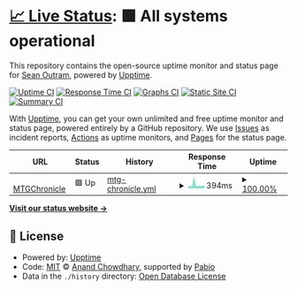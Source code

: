# [📈 Live Status](https://status.sean.cyou): <!--live status--> **🟩 All systems operational**

This repository contains the open-source uptime monitor and status page for [Sean Outram](sean-outram.dev), powered by [Upptime](https://github.com/upptime/upptime).

[![Uptime CI](https://github.com/devramsean0/status/workflows/Uptime%20CI/badge.svg)](https://github.com/devramsean0/status/actions?query=workflow%3A%22Uptime+CI%22)
[![Response Time CI](https://github.com/devramsean0/status/workflows/Response%20Time%20CI/badge.svg)](https://github.com/devramsean0/status/actions?query=workflow%3A%22Response+Time+CI%22)
[![Graphs CI](https://github.com/devramsean0/status/workflows/Graphs%20CI/badge.svg)](https://github.com/devramsean0/status/actions?query=workflow%3A%22Graphs+CI%22)
[![Static Site CI](https://github.com/devramsean0/status/workflows/Static%20Site%20CI/badge.svg)](https://github.com/devramsean0/status/actions?query=workflow%3A%22Static+Site+CI%22)
[![Summary CI](https://github.com/devramsean0/status/workflows/Summary%20CI/badge.svg)](https://github.com/devramsean0/status/actions?query=workflow%3A%22Summary+CI%22)

With [Upptime](https://upptime.js.org), you can get your own unlimited and free uptime monitor and status page, powered entirely by a GitHub repository. We use [Issues](https://github.com/devramsean0/status/issues) as incident reports, [Actions](https://github.com/devramsean0/status/actions) as uptime monitors, and [Pages](https://status.sean.cyou) for the status page.

<!--start: status pages-->
<!-- This summary is generated by Upptime (https://github.com/upptime/upptime) -->
<!-- Do not edit this manually, your changes will be overwritten -->
<!-- prettier-ignore -->
| URL | Status | History | Response Time | Uptime |
| --- | ------ | ------- | ------------- | ------ |
| <img alt="" src="https://icons.duckduckgo.com/ip3/mtgchronicle.sean.hackclub.app.ico" height="13"> [MTGChronicle](https://mtgchronicle.sean.hackclub.app/up) | 🟩 Up | [mtg-chronicle.yml](https://github.com/devramsean0/status/commits/HEAD/history/mtg-chronicle.yml) | <details><summary><img alt="Response time graph" src="./graphs/mtg-chronicle/response-time-week.png" height="20"> 394ms</summary><br><a href="https://status.sean.cyou/history/mtg-chronicle"><img alt="Response time 394" src="https://img.shields.io/endpoint?url=https%3A%2F%2Fraw.githubusercontent.com%2Fdevramsean0%2Fstatus%2FHEAD%2Fapi%2Fmtg-chronicle%2Fresponse-time.json"></a><br><a href="https://status.sean.cyou/history/mtg-chronicle"><img alt="24-hour response time 394" src="https://img.shields.io/endpoint?url=https%3A%2F%2Fraw.githubusercontent.com%2Fdevramsean0%2Fstatus%2FHEAD%2Fapi%2Fmtg-chronicle%2Fresponse-time-day.json"></a><br><a href="https://status.sean.cyou/history/mtg-chronicle"><img alt="7-day response time 394" src="https://img.shields.io/endpoint?url=https%3A%2F%2Fraw.githubusercontent.com%2Fdevramsean0%2Fstatus%2FHEAD%2Fapi%2Fmtg-chronicle%2Fresponse-time-week.json"></a><br><a href="https://status.sean.cyou/history/mtg-chronicle"><img alt="30-day response time 394" src="https://img.shields.io/endpoint?url=https%3A%2F%2Fraw.githubusercontent.com%2Fdevramsean0%2Fstatus%2FHEAD%2Fapi%2Fmtg-chronicle%2Fresponse-time-month.json"></a><br><a href="https://status.sean.cyou/history/mtg-chronicle"><img alt="1-year response time 394" src="https://img.shields.io/endpoint?url=https%3A%2F%2Fraw.githubusercontent.com%2Fdevramsean0%2Fstatus%2FHEAD%2Fapi%2Fmtg-chronicle%2Fresponse-time-year.json"></a></details> | <details><summary><a href="https://status.sean.cyou/history/mtg-chronicle">100.00%</a></summary><a href="https://status.sean.cyou/history/mtg-chronicle"><img alt="All-time uptime 100.00%" src="https://img.shields.io/endpoint?url=https%3A%2F%2Fraw.githubusercontent.com%2Fdevramsean0%2Fstatus%2FHEAD%2Fapi%2Fmtg-chronicle%2Fuptime.json"></a><br><a href="https://status.sean.cyou/history/mtg-chronicle"><img alt="24-hour uptime 100.00%" src="https://img.shields.io/endpoint?url=https%3A%2F%2Fraw.githubusercontent.com%2Fdevramsean0%2Fstatus%2FHEAD%2Fapi%2Fmtg-chronicle%2Fuptime-day.json"></a><br><a href="https://status.sean.cyou/history/mtg-chronicle"><img alt="7-day uptime 100.00%" src="https://img.shields.io/endpoint?url=https%3A%2F%2Fraw.githubusercontent.com%2Fdevramsean0%2Fstatus%2FHEAD%2Fapi%2Fmtg-chronicle%2Fuptime-week.json"></a><br><a href="https://status.sean.cyou/history/mtg-chronicle"><img alt="30-day uptime 100.00%" src="https://img.shields.io/endpoint?url=https%3A%2F%2Fraw.githubusercontent.com%2Fdevramsean0%2Fstatus%2FHEAD%2Fapi%2Fmtg-chronicle%2Fuptime-month.json"></a><br><a href="https://status.sean.cyou/history/mtg-chronicle"><img alt="1-year uptime 100.00%" src="https://img.shields.io/endpoint?url=https%3A%2F%2Fraw.githubusercontent.com%2Fdevramsean0%2Fstatus%2FHEAD%2Fapi%2Fmtg-chronicle%2Fuptime-year.json"></a></details>

<!--end: status pages-->

[**Visit our status website →**](https://status.sean.cyou)

## 📄 License

- Powered by: [Upptime](https://github.com/upptime/upptime)
- Code: [MIT](./LICENSE) © [Anand Chowdhary](https://anandchowdhary.com), supported by [Pabio](https://pabio.com)
- Data in the `./history` directory: [Open Database License](https://opendatacommons.org/licenses/odbl/1-0/)
